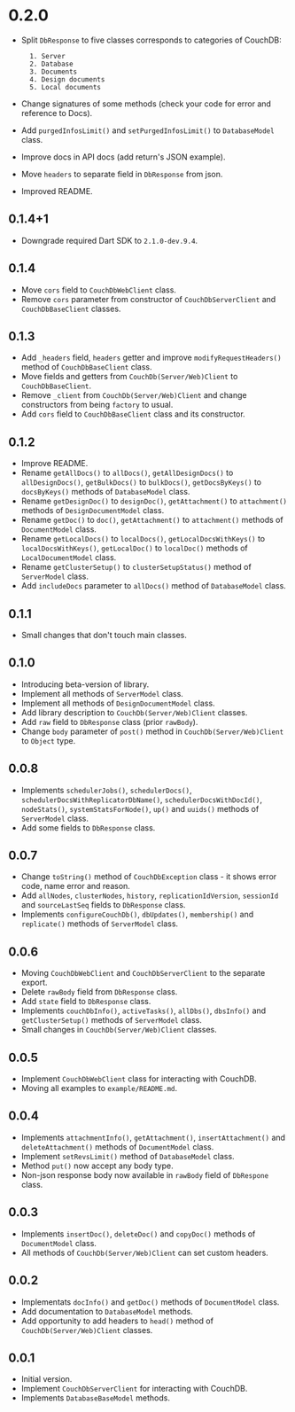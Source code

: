 # 0.2.0

- Split `DbResponse` to five classes corresponds to categories of CouchDB:

        1. Server
        2. Database
        3. Documents
        4. Design documents
        5. Local documents

- Change signatures of some methods (check your code for error and reference to Docs).
- Add `purgedInfosLimit()` and `setPurgedInfosLimit()` to `DatabaseModel` class.
- Improve docs in API docs (add return's JSON example).
- Move `headers` to separate field in `DbResponse` from json.
- Improved README.

## 0.1.4+1

- Downgrade required Dart SDK to `2.1.0-dev.9.4`.

## 0.1.4

- Move `cors` field to `CouchDbWebClient` class.
- Remove `cors` parameter from constructor of `CouchDbServerClient` and `CouchDbBaseClient` classes.

## 0.1.3

- Add `_headers` field, `headers` getter and improve `modifyRequestHeaders()` method of `CouchDbBaseClient` class.
- Move fields and getters from `CouchDb(Server/Web)Client` to `CouchDbBaseClient`.
- Remove `_client` from `CouchDb(Server/Web)Client` and change constructors from being `factory` to usual.
- Add `cors` field to `CouchDbBaseClient` class and its constructor.

## 0.1.2

- Improve README.
- Rename `getAllDocs()` to `allDocs()`, `getAllDesignDocs()` to `allDesignDocs()`,
  `getBulkDocs()` to `bulkDocs()`, `getDocsByKeys()` to `docsByKeys()` methods of `DatabaseModel` class.
- Rename `getDesignDoc()` to `designDoc()`, `getAttachment()` to `attachment()` methods
  of `DesignDocumentModel` class.
- Rename `getDoc()` to `doc()`, `getAttachment()` to `attachment()` methods of `DocumentModel` class.
- Rename `getLocalDocs()` to `localDocs()`, `getLocalDocsWithKeys()` to `localDocsWithKeys()`,
  `getLocalDoc()` to `localDoc()` methods of `LocalDocumentModel` class.
- Rename `getClusterSetup()` to `clusterSetupStatus()` method of `ServerModel` class.
- Add `includeDocs` parameter to `allDocs()` method of `DatabaseModel` class.

## 0.1.1

- Small changes that don't touch main classes.

## 0.1.0

- Introducing beta-version of library.
- Implement all methods of `ServerModel` class.
- Implement all methods of `DesignDocumentModel` class.
- Add library description to `CouchDb(Server/Web)Client` classes.
- Add `raw` field to `DbResponse` class (prior `rawBody`).
- Change `body` parameter of `post()` method in `CouchDb(Server/Web)Client` to `Object` type.

## 0.0.8

- Implements `schedulerJobs()`, `schedulerDocs()`, `schedulerDocsWithReplicatorDbName()`, `schedulerDocsWithDocId()`,
  `nodeStats()`, `systemStatsForNode()`, `up()` and `uuids()` methods of `ServerModel` class.
- Add some fields to `DbResponse` class.

## 0.0.7

- Change `toString()` method of `CouchDbException` class - it shows error code, name error and reason.
- Add `allNodes`, `clusterNodes`, `history`, `replicationIdVersion`, `sessionId` and `sourceLastSeq` fields to `DbResponse` class.
- Implements `configureCouchDb()`, `dbUpdates()`, `membership()` and `replicate()` methods of `ServerModel` class.

## 0.0.6

- Moving `CouchDbWebClient` and `CouchDbServerClient` to the separate export.
- Delete `rawBody` field from `DbResponse` class.
- Add `state` field to `DbResponse` class.
- Implements `couchDbInfo()`, `activeTasks()`, `allDbs()`, `dbsInfo()` and `getClusterSetup()` methods of `ServerModel` class.
- Small changes in `CouchDb(Server/Web)Client` classes.

## 0.0.5

- Implement `CouchDbWebClient` class for interacting with CouchDB.
- Moving all examples to `example/README.md`.

## 0.0.4

- Implements `attachmentInfo()`, `getAttachment()`, `insertAttachment()` and `deleteAttachment()` methods of `DocumentModel` class.
- Implement `setRevsLimit()` method of `DatabaseModel` class.
- Method `put()` now accept any body type.
- Non-json response body now available in `rawBody` field of `DbRespone` class.

## 0.0.3

- Implements `insertDoc()`, `deleteDoc()` and `copyDoc()` methods of `DocumentModel` class.
- All methods of `CouchDb(Server/Web)Client` can set custom headers.

## 0.0.2

- Implementats `docInfo()` and `getDoc()` methods of `DocumentModel` class.
- Add documentation to `DatabaseModel` methods.
- Add opportunity to add headers to `head()` method of `CouchDb(Server/Web)Client` classes.

## 0.0.1

- Initial version.
- Implement `CouchDbServerClient` for interacting with CouchDB.
- Implements `DatabaseBaseModel` methods.